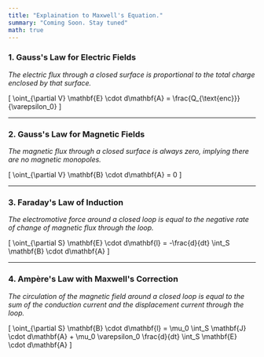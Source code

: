 ```yaml
---
title: "Explaination to Maxwell's Equation."
summary: "Coming Soon. Stay tuned"
math: true
---
```


### 1. **Gauss's Law for Electric Fields**  
_The electric flux through a closed surface is proportional to the total charge enclosed by that surface._

\[
\oint_{\partial V} \mathbf{E} \cdot d\mathbf{A} = \frac{Q_{\text{enc}}}{\varepsilon_0}
\]

---

### 2. **Gauss's Law for Magnetic Fields**  
_The magnetic flux through a closed surface is always zero, implying there are no magnetic monopoles._

\[
\oint_{\partial V} \mathbf{B} \cdot d\mathbf{A} = 0
\]

---

### 3. **Faraday's Law of Induction**  
_The electromotive force around a closed loop is equal to the negative rate of change of magnetic flux through the loop._

\[
\oint_{\partial S} \mathbf{E} \cdot d\mathbf{l} = -\frac{d}{dt} \int_S \mathbf{B} \cdot d\mathbf{A}
\]

---

### 4. **Ampère's Law with Maxwell's Correction**  
_The circulation of the magnetic field around a closed loop is equal to the sum of the conduction current and the displacement current through the loop._

\[
\oint_{\partial S} \mathbf{B} \cdot d\mathbf{l} = \mu_0 \int_S \mathbf{J} \cdot d\mathbf{A} + \mu_0 \varepsilon_0 \frac{d}{dt} \int_S \mathbf{E} \cdot d\mathbf{A}
\]